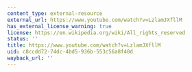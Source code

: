```yaml
---
content_type: external-resource
external_url: https://www.youtube.com/watch?v=LzlamJXfllM
has_external_license_warning: true
license: https://en.wikipedia.org/wiki/All_rights_reserved
status: ''
title: https://www.youtube.com/watch?v=LzlamJXfllM
uid: c8ccdd72-74dc-4bd5-936b-553c56a8f40d
wayback_url: ''
---
```

